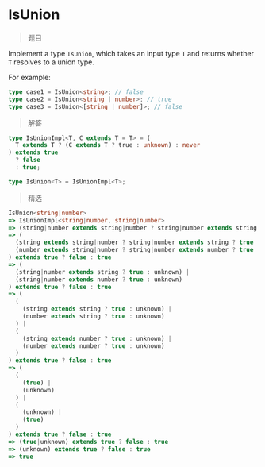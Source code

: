 # IsUnion

<BtnGroup 
  issue="https://tsch.js.org/1097/solutions"
  answer="https://github.com/type-challenges/type-challenges/issues/31981"
/>

> 题目

Implement a type `IsUnion`, which takes an input type `T` and returns whether `T` resolves to a union type.

For example:

```ts
type case1 = IsUnion<string>; // false
type case2 = IsUnion<string | number>; // true
type case3 = IsUnion<[string | number]>; // false
```

> 解答

```ts
type IsUnionImpl<T, C extends T = T> = (
  T extends T ? (C extends T ? true : unknown) : never
) extends true
  ? false
  : true;

type IsUnion<T> = IsUnionImpl<T>;
```

> 精选

<BtnGroup 
  featured="https://github.com/type-challenges/type-challenges/issues/1140"
/>

```ts
IsUnion<string|number>
=> IsUnionImpl<string|number, string|number>
=> (string|number extends string|number ? string|number extends string|number ? true : unknown : never) extends true ? false : true
=> (
  (string extends string|number ? string|number extends string ? true : unknown : never) |
  (number extends string|number ? string|number extends number ? true : unknown : never)
) extends true ? false : true
=> (
  (string|number extends string ? true : unknown) |
  (string|number extends number ? true : unknown)
) extends true ? false : true
=> (
  (
    (string extends string ? true : unknown) |
    (number extends string ? true : unknown)
  ) |
  (
    (string extends number ? true : unknown) |
    (number extends number ? true : unknown)
  )
) extends true ? false : true
=> (
  (
    (true) |
    (unknown)
  ) |
  (
    (unknown) |
    (true)
  )
) extends true ? false : true
=> (true|unknown) extends true ? false : true
=> (unknown) extends true ? false : true
=> true
```
